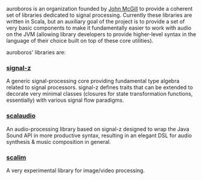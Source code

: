 auroboros is an organization founded by [John McGill](https://github.com/fat0wl) to provide a coherent set of libraries dedicated to signal processing. Currently these libraries are written in Scala, but an auxiliary goal of the project is to provide a set of very basic components to make it fundamentally easier to work with audio on the JVM (allowing library developers to provide higher-level syntax in the language of their choice built on top of these core utilities).

auroboros' libraries are:

### [signal-z](/signal-z)

A generic signal-processing core providing fundamental type algebra related to signal processors. signal-z defines traits that can be extended to decorate very minimal classes (closures for state transformation functions, essentially) with various signal flow paradigms.

### [scalaudio](/scalaudio)

An audio-processing library based on signal-z designed to wrap the Java Sound API in more productive syntax, resulting in an elegant DSL for audio synthesis & music composition in general.

### [scalim](/scalim)

A very experimental library for image/video processing.
